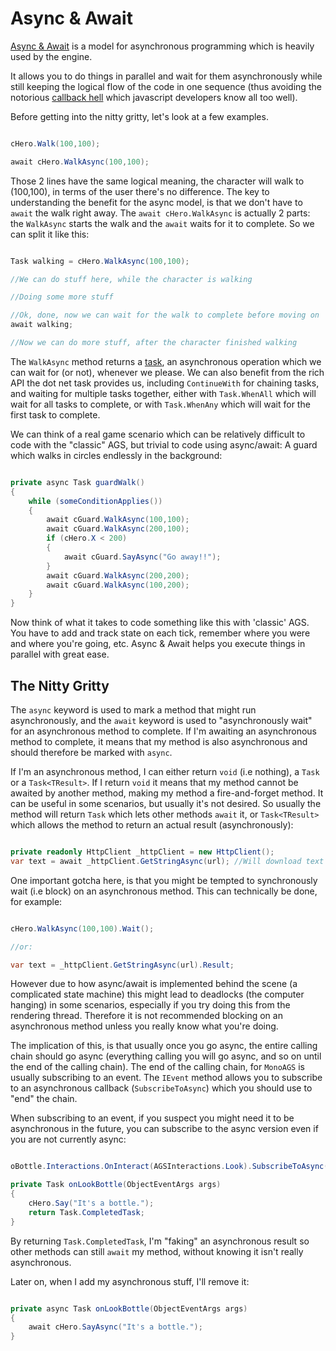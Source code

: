 # Async & Await

[Async & Await](https://docs.microsoft.com/en-us/dotnet/articles/csharp/async) is a model for asynchronous programming which is heavily used by the engine.

It allows you to do things in parallel and wait for them asynchronously while still keeping the logical flow of the code in one sequence (thus avoiding the notorious [callback hell](http://callbackhell.com/) which javascript developers know all too well).

Before getting into the nitty gritty, let's look at a few examples.

```csharp

cHero.Walk(100,100);

await cHero.WalkAsync(100,100);

```

Those 2 lines have the same logical meaning, the character will walk to (100,100), in terms of the user there's no difference.
The key to understanding the benefit for the async model, is that we don't have to `await` the walk right away.
The `await cHero.WalkAsync` is actually 2 parts: the `WalkAsync` starts the walk and the `await` waits for it to complete.
So we can split it like this:

```csharp

Task walking = cHero.WalkAsync(100,100);

//We can do stuff here, while the character is walking

//Doing some more stuff

//Ok, done, now we can wait for the walk to complete before moving on
await walking;

//Now we can do more stuff, after the character finished walking

```

The `WalkAsync` method returns a [task](https://msdn.microsoft.com/en-us/library/dd537609(v=vs.110).aspx), an asynchronous operation which we can wait for (or not), whenever we please. We can also benefit from the rich API the dot net task provides us, including `ContinueWith` for chaining tasks, and waiting for multiple tasks together, either with `Task.WhenAll` which will wait for all tasks to complete, or with `Task.WhenAny` which will wait for the first task to complete.

We can think of a real game scenario which can be relatively difficult to code with the "classic" AGS, but trivial to code using async/await: A guard which walks in circles endlessly in the background:

```csharp

private async Task guardWalk()
{
    while (someConditionApplies())
    {
        await cGuard.WalkAsync(100,100);
        await cGuard.WalkAsync(200,100);
        if (cHero.X < 200) 
        {
            await cGuard.SayAsync("Go away!!");
        }
        await cGuard.WalkAsync(200,200);
        await cGuard.WalkAsync(100,200);
    }
}

```

Now think of what it takes to code something like this with 'classic' AGS. You have to add and track state on each tick, remember where you were and where you're going, etc.
Async & Await helps you execute things in parallel with great ease.

## The Nitty Gritty

The `async` keyword is used to mark a method that might run asynchronously, and the `await` keyword is used to "asynchronously wait" for an asynchronous method to complete.
If I'm awaiting an asynchronous method to complete, it means that my method is also asynchronous and should therefore be marked with `async`.

If I'm an asynchronous method, I can either return `void` (i.e nothing), a `Task` or a `Task<TResult>`. If I return `void` it means that my method cannot be awaited by another method, making my method a fire-and-forget method. It can be useful in some scenarios, but usually it's not desired.
So usually the method will return `Task` which lets other methods `await` it, or `Task<TResult>` which allows the method to return an actual result (asynchronously):

```csharp

private readonly HttpClient _httpClient = new HttpClient();
var text = await _httpClient.GetStringAsync(url); //Will download text from a url asynchronously and return the text
```

One important gotcha here, is that you might be tempted to synchronously wait (i.e block) on an asynchronous method. This can technically be done, for example:

```csharp

cHero.WalkAsync(100,100).Wait();

//or:

var text = _httpClient.GetStringAsync(url).Result;

```

However due to how async/await is implemented behind the scene (a complicated state machine) this might lead to deadlocks (the computer hanging) in some scenarios, especially if you try doing this from the rendering thread.
Therefore it is not recommended blocking on an asynchronous method unless you really know what you're doing.

The implication of this, is that usually once you go async, the entire calling chain should go async (everything calling you will go async, and so on until the end of the calling chain).
The end of the calling chain, for `MonoAGS` is usually subscribing to an event. The `IEvent` method allows you to subscribe to an asynchronous callback (`SubscribeToAsync`) which you should use to "end" the chain.

When subscribing to an event, if you suspect you might need it to be asynchronous in the future, you can subscribe to the async version even if you are not currently async:

```csharp

oBottle.Interactions.OnInteract(AGSInteractions.Look).SubscribeToAsync(onLookBottle);

private Task onLookBottle(ObjectEventArgs args)
{
    cHero.Say("It's a bottle.");
    return Task.CompletedTask;
}

```

By returning `Task.CompletedTask`, I'm "faking" an asynchronous result so other methods can still `await` my method, without knowing it isn't really asynchronous.

Later on, when I add my asynchronous stuff, I'll remove it:

```csharp

private async Task onLookBottle(ObjectEventArgs args)
{
    await cHero.SayAsync("It's a bottle.");
}

```



